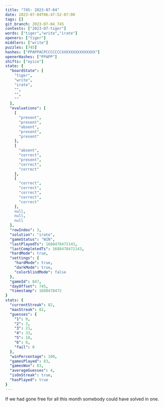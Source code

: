 ```yaml
---
title: "745: 2023-07-04"
date: 2023-07-04T06:47:52-07:00
tags: []
git_branch: 2023-07-04_745
contests: ["2023-07-tiger"]
words: ["tiger","write","irate"]
openers: ["tiger"]
middlers: ["write"]
puzzles: [745]
hashes: ["PPAPPACPCCCCCCCXXXXXXXXXXXXXXX"]
openerHashes: ["PPAPP"]
shifts: ["oyico"]
state: {
  "boardState": [
    "tiger",
    "write",
    "irate",
    "",
    "",
    ""
  ],
  "evaluations": [
    [
      "present",
      "present",
      "absent",
      "present",
      "present"
    ],
    [
      "absent",
      "correct",
      "present",
      "correct",
      "correct"
    ],
    [
      "correct",
      "correct",
      "correct",
      "correct",
      "correct"
    ],
    null,
    null,
    null
  ],
  "rowIndex": 3,
  "solution": "irate",
  "gameStatus": "WIN",
  "lastPlayedTs": 1688478472143,
  "lastCompletedTs": 1688478472143,
  "hardMode": true,
  "settings": {
    "hardMode": true,
    "darkMode": true,
    "colorblindMode": false
  },
  "gameId": 847,
  "dayOffset": 745,
  "timestamp": 1688478472
}
stats: {
  "currentStreak": 82,
  "maxStreak": 82,
  "guesses": {
    "1": 0,
    "2": 3,
    "3": 21,
    "4": 33,
    "5": 18,
    "6": 8,
    "fail": 0
  },
  "winPercentage": 100,
  "gamesPlayed": 83,
  "gamesWon": 83,
  "averageGuesses": 4,
  "isOnStreak": true,
  "hasPlayed": true
}
---
```

<!-- more -->
If we had gone free for all this month somebody could have solved in one.
